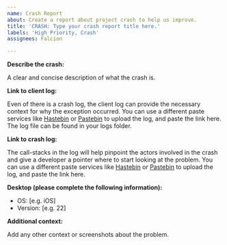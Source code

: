 ```yaml
---
name: Crash Report
about: Create a report about project crash to help us improve.
title: 'CRASH: Type your crash report title here.'
labels: 'High Priority, Crash'
assignees: Falcion

---
```


**Describe the crash:**

A clear and concise description of what the crash is.

**Link to client log:**

Even of there is a crash log, the client log can provide the necessary context for why the exception occurred. You can use a different paste services like [Hastebin](https://hastebin.com) or [Pastebin](https://pastebin.com) to upload the log, and paste the link here. The log file can be found in your logs folder.

**Link to crash log:**

The call-stacks in the log will help pinpoint the actors involved in the crash and give a developer a pointer where to start looking at the problem. You can use a different paste services like [Hastebin](https://hastebin.com) or [Pastebin](https://pastebin.com) to upload the log, and paste the link here.

**Desktop (please complete the following information):**
 - OS: [e.g. iOS]
 - Version: [e.g. 22]

**Additional context:**

Add any other context or screenshots about the problem.